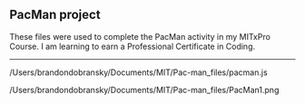 PacMan project
---
These files were used to complete the PacMan activity in my MITxPro Course. I am learning to earn a Professional Certificate in Coding.
___
/Users/brandondobransky/Documents/MIT/Pac-man_files/pacman.js

/Users/brandondobransky/Documents/MIT/Pac-man_files/PacMan1.png

